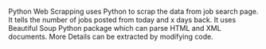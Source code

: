 Python Web Scrapping uses Python to scrap the data from job search page.
It tells the number of jobs posted from today and x days back.
It uses Beautiful Soup Python package which can parse HTML and XML documents.
More Details can be extracted by modifying code.
